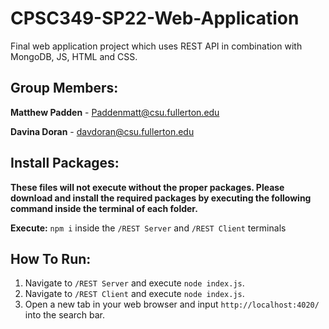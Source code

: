 # CPSC349-SP22-Web-Application
Final web application project which uses REST API in combination with MongoDB, JS, HTML and CSS.

## Group Members:
**Matthew Padden** - Paddenmatt@csu.fullerton.edu

**Davina Doran** - davdoran@csu.fullerton.edu 

## Install Packages:
**These files will not execute without the proper packages.
Please download and install the required packages by executing the following command inside the terminal of each folder.**

**Execute:** `npm i` inside the `/REST Server` and `/REST Client` terminals


## How To Run:
1. Navigate to `/REST Server` and execute `node index.js`.
2. Navigate to `/REST Client` and execute `node index.js`.
3. Open a new tab in your web browser and input `http://localhost:4020/` into the search bar.
